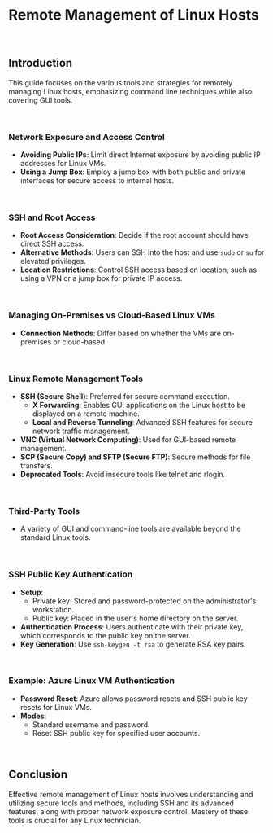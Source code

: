 # Remote Management of Linux Hosts

<br>

## Introduction

This guide focuses on the various tools and strategies for remotely managing Linux hosts, emphasizing command line techniques while also covering GUI tools.

<br>

### Network Exposure and Access Control

- **Avoiding Public IPs**: Limit direct Internet exposure by avoiding public IP addresses for Linux VMs.
- **Using a Jump Box**: Employ a jump box with both public and private interfaces for secure access to internal hosts.

<br>

### SSH and Root Access

- **Root Access Consideration**: Decide if the root account should have direct SSH access.
- **Alternative Methods**: Users can SSH into the host and use `sudo` or `su` for elevated privileges.
- **Location Restrictions**: Control SSH access based on location, such as using a VPN or a jump box for private IP access.

<br>

### Managing On-Premises vs Cloud-Based Linux VMs

- **Connection Methods**: Differ based on whether the VMs are on-premises or cloud-based.

<br>

### Linux Remote Management Tools

- **SSH (Secure Shell)**: Preferred for secure command execution.
  - **X Forwarding**: Enables GUI applications on the Linux host to be displayed on a remote machine.
  - **Local and Reverse Tunneling**: Advanced SSH features for secure network traffic management.
- **VNC (Virtual Network Computing)**: Used for GUI-based remote management.
- **SCP (Secure Copy) and SFTP (Secure FTP)**: Secure methods for file transfers.
- **Deprecated Tools**: Avoid insecure tools like telnet and rlogin.

<br>

### Third-Party Tools

- A variety of GUI and command-line tools are available beyond the standard Linux tools.

<br>

### SSH Public Key Authentication

- **Setup**:
  - Private key: Stored and password-protected on the administrator's workstation.
  - Public key: Placed in the user's home directory on the server.
- **Authentication Process**: Users authenticate with their private key, which corresponds to the public key on the server.
- **Key Generation**: Use `ssh-keygen -t rsa` to generate RSA key pairs.

<br>

### Example: Azure Linux VM Authentication

- **Password Reset**: Azure allows password resets and SSH public key resets for Linux VMs.
- **Modes**:
  - Standard username and password.
  - Reset SSH public key for specified user accounts.

<br>

## Conclusion

Effective remote management of Linux hosts involves understanding and utilizing secure tools and methods, including SSH and its advanced features, along with proper network exposure control. Mastery of these tools is crucial for any Linux technician.
